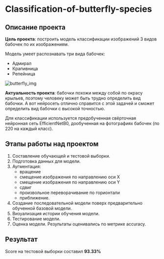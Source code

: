 # Classification-of-butterfly-species

## Описание проекта  

**Цель проекта**: построить модель классификации изображений 3 видов бабочек по их изображениям.


Модель умеет распознавать три вида бабочек:
- Адмирал
- Крапивница
- Репейница

![butterfly_img](https://github.com/SergeevaAlexandra/Classification-of-butterfly-species/assets/142418353/9d1c3a1f-3790-4288-9f41-12d60ce63dfe)

**Актуальность проекта**: бабочки похожи между собой по окрасу крыльев, поэтому человеку может быть трудно определить вид бабочки. А вот нейросеть отлично справится с этой задачей и сможет определить вид бабочки с высокой точностью.

Для классификации используется предобученная свёрточная нейронная сеть EfficientNetB0, дообученная на фотографиях бабочек  (по 220 на каждый класс).

## Этапы работы над проектом  

1) Составление обучающей и тестовой выборки.
2) Подготовка данных для модели.
3) Аугментация: 
      - вращение
      - смещение изображения по направлению оси X
      - смещение изображения по направлению оси Y
      - сдвиг
      - произвольное переворачивание по горионтали 
      - приближение.
4) Создание последовательной модели поверх предварительно обученной базовой модели.
5) Визуализация истории обучения модели.
6) Тестирование модели.
7) Оценка модели. Результаты оценивались по метрике accuracy.

## Результат
Score на тестовой выборки составил **93.33%**
